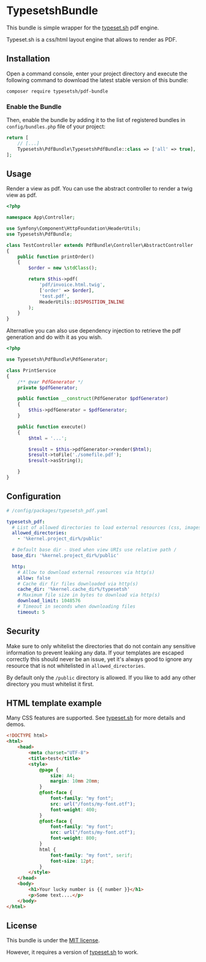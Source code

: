 TypesetshBundle
===============

This bundle is simple wrapper for the [typeset.sh](https://typeset.sh/) pdf engine.

Typeset.sh is a css/html layout engine that allows to render as PDF.

## Installation

Open a command console, enter your project directory and execute the following command to download the latest stable version of this bundle:

```
composer require typesetsh/pdf-bundle
```


### Enable the Bundle

Then, enable the bundle by adding it to the list of registered bundles
in `config/bundles.php` file of your project:

```php
return [
    // [...]
    Typesetsh\PdfBundle\TypesetshPdfBundle::class => ['all' => true],
];
```

## Usage

Render a view as pdf. You can use the abstract controller to render a twig view as pdf.

```php
<?php

namespace App\Controller;

use Symfony\Component\HttpFoundation\HeaderUtils;
use Typesetsh\PdfBundle;

class TestController extends PdfBundle\Controller\AbstractController
{
    public function printOrder()
    {
        $order = new \stdClass();

        return $this->pdf(
            'pdf/invoice.html.twig',
            ['order' => $order],
            'test.pdf',
            HeaderUtils::DISPOSITION_INLINE
        );
    }
}
```


Alternative you can also use dependency injection to retrieve the pdf generation and do with it as you wish.

```php
<?php

use Typesetsh\PdfBundle\PdfGenerator;

class PrintService
{
    /** @var PdfGenerator */
    private $pdfGenerator;

    public function __construct(PdfGenerator $pdfGenerator)
    {
        $this->pdfGenerator = $pdfGenerator;
    }

    public function execute()
    {
        $html = '...';

        $result = $this->pdfGenerator->render($html);
        $result->toFile('./somefile.pdf');
        $result->asString();

    }
}
```


## Configuration

``` yaml
# /config/packages/typesetsh_pdf.yaml

typesetsh_pdf:
  # List of allowed directories to load external resources (css, images, fonts,...)
  allowed_directories:
    - '%kernel.project_dir%/public'

  # Default base dir - Used when view URIs use relative path /
  base_dir: '%kernel.project_dir%/public'

  http:
    # Allow to download external resources via http(s)
    allow: false
    # Cache dir fir files downloaded via http(s)
    cache_dir: '%kernel.cache_dir%/typesetsh'
    # Maximum file size in bytes to download via http(s)
    download_limit: 1048576
    # Timeout in seconds when downloading files
    timeout: 5

```

## Security

Make sure to only whitelist the directories that do not contain any sensitive information
to prevent leaking any data. If your templates are escaped correctly this should
never be an issue, yet it's always good to ignore any resource that is not
whitelisted in `allowed_directories`.

By default only the `/public` directory is allowed. If you like to add any other directory
you must whitelist it first.



## HTML template example

Many CSS features are supported. See [typeset.sh](https://typeset.sh/) for more details and demos.

```html
<!DOCTYPE html>
<html>
    <head>
        <meta charset="UTF-8">
        <title>test</title>
        <style>
            @page {
                size: A4;
                margin: 10mm 20mm;
            }
            @font-face {
                font-family: "my font";
                src: url("/fonts/my-font.otf");
                font-weight: 400;
            }
            @font-face {
                font-family: "my font";
                src: url("/fonts/my-font.otf");
                font-weight: 800;
            }
            html {
                font-family: "my font", serif;
                font-size: 12pt;
            }
        </style>
    </head>
    <body>
        <h1>Your lucky number is {{ number }}</h1>
        <p>Some text....</p>
    </body>
</html>

```


## License

This bundle is under the [MIT license](LICENSE).

However, it requires a version of [typeset.sh](https://typeset.sh/) to work.
